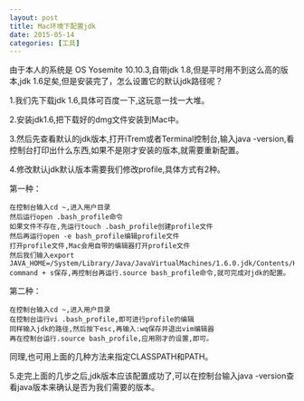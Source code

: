 ```yaml
---
layout: post
title: Mac环境下配置jdk
date: 2015-05-14
categories: [工具]
---
```


由于本人的系统是 OS Yosemite 10.10.3,自带jdk 1.8,但是平时用不到这么高的版本,jdk 1.6足矣,但是安装完了，怎么设置它的默认jdk路径呢？

1.我们先下载jdk 1.6,具体可百度一下,这玩意一找一大堆。

2.安装jdk1.6,把下载好的dmg文件安装到Mac中。

3.然后先查看默认的jdk版本,打开iTrem或者Terminal控制台,输入java -version,看控制台打印出什么东西,如果不是刚才安装的版本,就需要重新配置。

4.修改默认jdk默认版本需要我们修改profile,具体方式有2种。

第一种：

    在控制台输入cd ~,进入用户目录
    然后运行open .bash_profile命令
    如果文件不存在,先运行touch .bash_profile创建profile文件
    然后再运行open -e bash_profile编辑profile文件
    打开profile文件,Mac会用自带的编辑器打开profile文件
    然后我们输入export JAVA_HOME=/System/Library/Java/JavaVirtualMachines/1.6.0.jdk/Contents/Home
    command + s保存,再控制台再运行.source bash_profile命令,就可完成对jdk的配置。

第二种：

    在控制台输入cd ~,进入用户目录
    在控制台运行vi .bash_profile,即可进行profile的编辑
    同样输入jdk的路径,然后按下esc,再输入:wq保存并退出vim编辑器
    再在控制台运行.source bash_profile,应用刚才的设置,即可。

同理,也可用上面的几种方法来指定CLASSPATH和PATH。

5.走完上面的几步之后,jdk版本应该配置成功了,可以在控制台输入java -version查看java版本来确认是否为我们需要的版本。